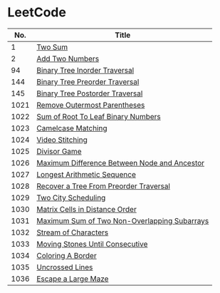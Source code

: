 # LeetCode

|No.|Title|
| - | - |
| 1 | [Two Sum](code/two_sum.cpp) |
| 2 | [Add Two Numbers](code/add_two_numbers.cpp) |
| 94 | [Binary Tree Inorder Traversal](code/binary_tree_inorder_traversal.cpp) |
| 144 | [Binary Tree Preorder Traversal](code/binary_tree_preorder_traversal.cpp) |
| 145 | [Binary Tree Postorder Traversal](code/binary_tree_postorder_traversal.cpp) |
| 1021 | [Remove Outermost Parentheses](code/remove_outermost_parentheses.cpp)
| 1022 | [Sum of Root To Leaf Binary Numbers](code/sum_of_root_to_leaf_binary_numbers.cpp) |
| 1023 | [Camelcase Matching](code/camelcase_matching.cpp)
| 1024 | [Video Stitching](code/video_stitching.cpp) |
| 1025 | [Divisor Game](code/divisor-game.cpp) |
| 1026 | [Maximum Difference Between Node and Ancestor](code/maximum-difference-between-node-and-ancestor.cpp) |
| 1027 | [Longest Arithmetic Sequence](code/longest-arithmetic-sequence.cpp) |
| 1028 | [Recover a Tree From Preorder Traversal](code/recover-a-tree-from-preorder-traversal.cpp) |
| 1029 | [Two City Scheduling](code/two-city-scheduling.cpp) |
| 1030 | [Matrix Cells in Distance Order](code/matrix-cells-in-distance-order.cpp) |
| 1031 | [Maximum Sum of Two Non-Overlapping Subarrays](code/maximum-sum-of-two-non-overlapping-subarrays.cpp) |
| 1032 | [Stream of Characters](code/stream-of-characters.cpp) |
| 1033 | [Moving Stones Until Consecutive](code/moving-stones-until-consecutive.cpp) |
| 1034 | [Coloring A Border](code/coloring-a-border.cpp) |
| 1035 | [Uncrossed Lines](code/uncrossed-lines.cpp) |
| 1036 | [Escape a Large Maze](code/escape-a-large-maze.cpp) |